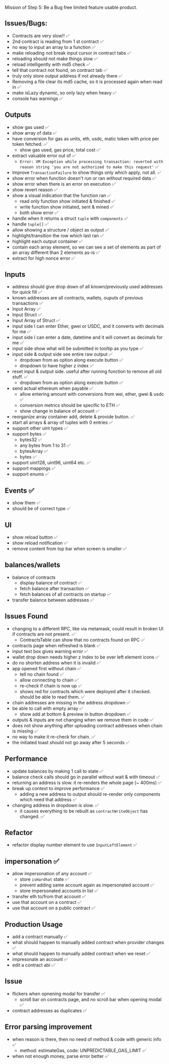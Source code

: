 Mission of Step 5: Be a Bug free limited feature usable product.

## Issues/Bugs:
- Contracts are very slow!! ✅
- 2nd contract is reading from 1 st contract ✅
- no way to input an array to a function ✅
- make reloading not break input cursor in contract tabs ✅
- reloading should not make things slow ✅
- reload intelligently with md5 check ✅
- tell that contract not found, on contract tab ✅
- truly only store output address if not already there ✅
- Removing a file clear its md5 cache, so it is processed again when read in ✅
- make isLazy dynamic, so only lazy when heavy ✅
- console has warnings ✅

## Outputs
- show gas used ✅
- show array of data ✅
- have conversion for gas as units, eth, usdc, matic token with price per token fetched. ✅
  - show gas used, gas price, total cost ✅
- extract valuable error out of ✅
  - `Error: VM Exception while processing transaction: reverted with reason string 'you are not authorized to make this request'` ✅
- Improve `TransactionFailure` to show things only which apply, not all. ✅
- show error when function doesn't run or ran without required data ✅
- show error when there is an error on execution ✅
- show revert reason ✅
- show a visual indication that the function ran ✅
  - read only function show initiated & finished ✅
  - write function show initiated, sent & mined ✅
  - both show error ✅
- handle when it returns a struct `tuple` with `components` ✅
- handle `tuple[]` ✅
- allow showing a structure / object as output ✅
- highlight/transition the row which last ran ✅
- highlight each output container ✅
- contain each array element, so we can see a set of elements as part of an array different than 2 elements as-is ✅
- extract for high nonce error ✅

## Inputs
- address should give drop down of all known/previously used addresses for quick fill ✅
- known addresses are all contracts, wallets, ouputs of previous transactions ✅
- Input Array ✅
- Input Struct ✅
- Input Array of Struct ✅
- input side I can enter Ether, gwei or USDC, and it converts with decimals for me ✅
- input side I can enter a date, datetime and it will convert as decimals for me ✅
- input side show what will be submitted in tooltip as you type ✅
- input side & output side see entire raw output ✅
  - dropdown from as option along execute button ✅
  - dropdown to have higher z index ✅
- reset input & output side. useful after running function to remove all old stuff. ✅
  - dropdown from as option along execute button ✅
- send actual ethereum when payable ✅
  - allow entering amount with conversions from wei, ether, gwei & usdc ✅
  - conversion metrics should be specific to ETH ✅
  - show change in balance of account ✅
- reorganize array container add, delete & provide button. ✅
- start all arrays & array of tuples with 0 entries ✅
- support other uint types ✅
- support bytes ✅
  - bytes32 ✅
  - any bytes from 1 to 31 ✅
  - bytesArray ✅
  - bytes ✅
- support uint128, uint96, uint64 etc. ✅
- support mappings ✅
- support enums ✅

## Events ✅
- show them ✅
- should be of correct type ✅

## UI
- show reload button ✅
- show reload notification ✅
- remove content from top bar when screen is smaller ✅

## balances/wallets
- balance of contracts
  - display balance of contract ✅
  - fetch balance after transaction ✅
  - fetch balances of all contracts on startup ✅
- transfer balance between addresses ✅

## Issues Found
- changing to a different RPC, like via metamask, could result in broken UI if contracts are not present. ✅
  - ContractsTable can show that no contracts found on RPC ✅
- contracts page when refreshed is blank ✅
- input text box gives warning error ✅
- wallet drop down needs higher z index to be over left element icons ✅
- do no shorten address when it is invalid ✅
- app opened first without chain ✅
  - tell no chain found ✅
  - allow connecting to chain ✅
  - re-check if chain is now up ✅
  - shows red for contracts which were deployed after it checked. should be able to read them. ✅
- chain addresses are missing in the address dropdown ✅
- be able to call with empty array ✅
  - show add at bottom & preview in button dropdown ✅
- outputs & inputs are not changing when we remove them in code ✅
- does not show anything after uploading contract addresses when chain is missing ✅
- no way to make it re-check for chain. ✅
- the initiated toast should not go away after 5 seconds ✅

## Performance
- update balances by making 1 call to state ✅
- balance check calls should go in parallel without wait & with timeout ✅
- returning an address is slow. it re-renders the whole page (~ 400ms) ✅
- break up context to improve performance ✅
  - adding a new address to output should re-render only components which need that address ✅
- changing address in dropdown is slow.  ✅
  - it causes everything to be rebuilt as `contractWriteObject` has changed.  ✅

## Refactor
- refactor display number element to use `InputLeftElement` ✅

## impersonation ✅
- allow impersonation of any account ✅
  - store `isHardhat` state ✅
  - prevent adding same account again as impersonated account ✅
  - store impersonated accounts in list ✅
- transfer eth to/from that account ✅
- use that account on a contract ✅
- use that account on a public contract ✅

## Production Usage
- add a contract manually ✅
- what should happen to manually added contract when provider changes ✅
- what should happen to manually added contract when we reset ✅
- impresonate an account ✅
- edit a contract abi ✅

## Issue
- flickers when opnening modal for transfer ✅
  - scroll bar on contracts page, and no scroll bar when opening modal ✅
- contract addresses as duplicates ✅

## Error parsing improvement
- when reason is there, then no need of method & code with generic info ✅
  - method: estimateGas, code: UNPREDICTABLE_GAS_LIMIT ✅
- when not enough money, parse error better ✅